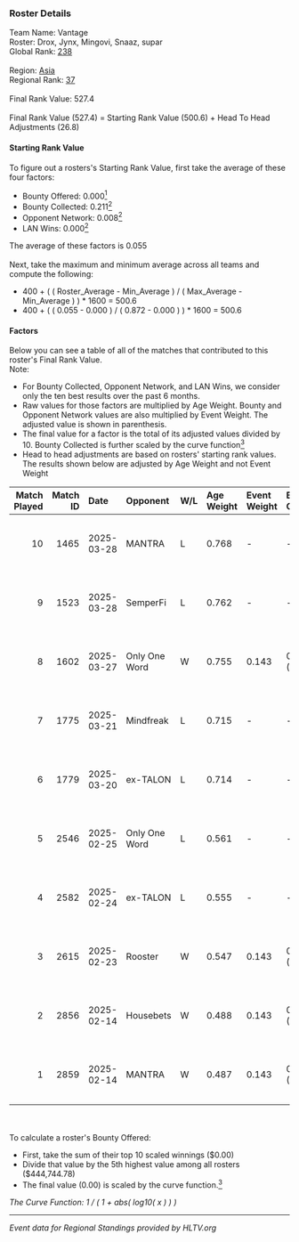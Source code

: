 ### Roster Details<br />
Team Name: Vantage<br />
Roster: Drox, Jynx, Mingovi, Snaaz, supar<br />
Global Rank: [238](../../standings_global_2025_06_02.md)<br />
<br />
Region: [Asia]( ../../standings_asia_2025_06_02.md)<br />
Regional Rank: [37]( ../../standings_asia_2025_06_02.md)<br />
<br />
Final Rank Value:  527.4<br />
<br />
Final Rank Value (527.4) = Starting Rank Value (500.6) + Head To Head Adjustments (26.8)<br />

#### Starting Rank Value<br />
To figure out a rosters's Starting Rank Value, first take the average of these four factors:<br />
- Bounty Offered: 0.000[<sup>1</sup>](#table2)
- Bounty Collected: 0.211[<sup>2</sup>](#table1)
- Opponent Network: 0.008[<sup>2</sup>](#table1)
- LAN Wins: 0.000[<sup>2</sup>](#table1)

The average of these factors is 0.055<br />
<br />
Next, take the maximum and minimum average across all teams and compute the following:<br />
- 400 + ( ( Roster_Average - Min_Average ) / ( Max_Average - Min_Average ) ) * 1600 = 500.6
- 400 + ( ( 0.055 - 0.000 ) / ( 0.872 - 0.000 ) ) * 1600 = 500.6


#### Factors<br />
Below you can see a table of all of the matches that contributed to this roster's Final Rank Value.<br />
Note:<br />

- For Bounty Collected, Opponent Network, and LAN Wins, we consider only the ten best results over the past 6 months.
- Raw values for those factors are multiplied by Age Weight. Bounty and Opponent Network values are also multiplied by Event Weight. The adjusted value is shown in parenthesis.
- The final value for a factor is the total of its adjusted values divided by 10. Bounty Collected is further scaled by the curve function[<sup>3</sup>](#curveFunction)
- Head to head adjustments are based on rosters' starting rank values. The results shown below are adjusted by Age Weight and not Event Weight
<span id="table1"></span><br />


| Match Played | Match ID | Date       | Opponent      | W/L | Age Weight | Event Weight | Bounty Collected | Opponent Network | LAN Wins  | H2H Adj. | Roster                               |
| -: | -: | :- | :- | :- | :- | :- | :- | :- | :- | -: | :- |
|           10 |     1465 | 2025-03-28 | MANTRA        | L   | 0.768      | -            | -                | -                | -         |    -8.83 | Drox, Jynx, Mingovi, supar, swerzieN |
|            9 |     1523 | 2025-03-28 | SemperFi      | L   | 0.762      | -            | -                | -                | -         |    -2.67 | Drox, Jynx, Mingovi, Snaaz, supar    |
|            8 |     1602 | 2025-03-27 | Only One Word | W   | 0.755      | 0.143        | 0.002 (0.000)    | 0.225 (0.024)    | 0 (0.000) |    18.52 | Drox, Jynx, Mingovi, supar, swerzieN |
|            7 |     1775 | 2025-03-21 | Mindfreak     | L   | 0.715      | -            | -                | -                | -         |    -6.39 | Drox, Jynx, Mingovi, supar, swerzieN |
|            6 |     1779 | 2025-03-20 | ex-TALON      | L   | 0.714      | -            | -                | -                | -         |    -3.73 | Drox, Jynx, Mingovi, supar, swerzieN |
|            5 |     2546 | 2025-02-25 | Only One Word | L   | 0.561      | -            | -                | -                | -         |    -3.90 | Drox, Jynx, Mingovi, supar, swerzieN |
|            4 |     2582 | 2025-02-24 | ex-TALON      | L   | 0.555      | -            | -                | -                | -         |    -3.05 | Drox, Jynx, Mingovi, supar, swerzieN |
|            3 |     2615 | 2025-02-23 | Rooster       | W   | 0.547      | 0.143        | 0.010 (0.001)    | 0.317 (0.025)    | 0 (0.000) |    14.15 | Drox, Jynx, Mingovi, supar, swerzieN |
|            2 |     2856 | 2025-02-14 | Housebets     | W   | 0.488      | 0.143        | 0.009 (0.001)    | 0.255 (0.018)    | 0 (0.000) |    12.26 | Drox, Jynx, Mingovi, supar, swerzieN |
|            1 |     2859 | 2025-02-14 | MANTRA        | W   | 0.487      | 0.143        | 0.002 (0.000)    | 0.221 (0.015)    | 0 (0.000) |    10.42 | Drox, Jynx, Mingovi, supar, swerzieN |

<br />
<span id="table2"></span><br />
To calculate a roster's Bounty Offered:<br />

- First, take the sum of their top 10 scaled winnings ($0.00)
- Divide that value by the 5th highest value among all rosters ($444,744.78)
- The final value (0.00) is scaled by the curve function.[<sup>3</sup>](#curveFunction)

<span id="curveFunction"></span>_The Curve Function: 1 / ( 1 + abs( log10( x ) ) )_<br />

---
_Event data for Regional Standings provided by HLTV.org_<br />

